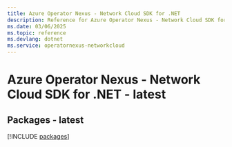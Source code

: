 ```yaml
---
title: Azure Operator Nexus - Network Cloud SDK for .NET
description: Reference for Azure Operator Nexus - Network Cloud SDK for .NET
ms.date: 03/06/2025
ms.topic: reference
ms.devlang: dotnet
ms.service: operatornexus-networkcloud
---
```

# Azure Operator Nexus - Network Cloud SDK for .NET - latest
## Packages - latest
[!INCLUDE [packages](operator-nexus---network-cloud-index.md)]